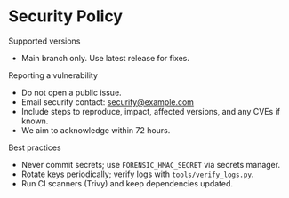 # Security Policy

Supported versions

- Main branch only. Use latest release for fixes.

Reporting a vulnerability

- Do not open a public issue.
- Email security contact: [security@example.com](mailto:security@example.com)
- Include steps to reproduce, impact, affected versions, and any CVEs if known.
- We aim to acknowledge within 72 hours.

Best practices

- Never commit secrets; use `FORENSIC_HMAC_SECRET` via secrets manager.
- Rotate keys periodically; verify logs with `tools/verify_logs.py`.
- Run CI scanners (Trivy) and keep dependencies updated.
